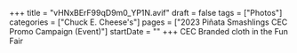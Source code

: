 +++
title = "vHNxBErF99qD9m0_YP1N.avif"
draft = false
tags = ["Photos"]
categories = ["Chuck E. Cheese's"]
pages = ["2023 Piñata Smashlings CEC Promo Campaign (Event)"]
startDate = ""
+++
CEC Branded cloth in the Fun Fair
